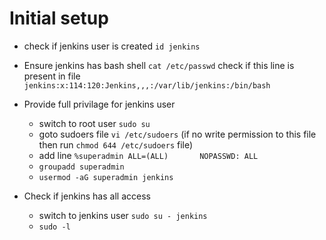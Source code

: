 # Initial setup
- check if jenkins user is created 
  `id jenkins`

- Ensure jenkins has bash shell 
  `cat /etc/passwd`
   check if this line is present in file `jenkins:x:114:120:Jenkins,,,:/var/lib/jenkins:/bin/bash`

- Provide full privilage for jenkins user
  * switch to root user `sudo su`
  * goto sudoers file `vi /etc/sudoers` (if no write permission to this file then run `chmod 644 /etc/sudoers` file)
  * add line `%superadmin ALL=(ALL)       NOPASSWD: ALL`
  * `groupadd superadmin`
  * `usermod -aG superadmin jenkins`

- Check if jenkins has all access
  * switch to jenkins user `sudo su - jenkins`
  * `sudo -l`
  